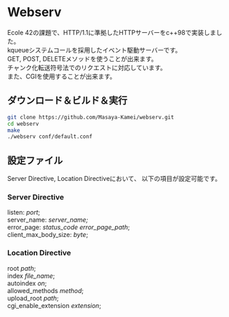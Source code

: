 # Webserv
Ecole 42の課題で、HTTP/1.1に準拠したHTTPサーバーをc++98で実装しました。  
kqueueシステムコールを採用したイベント駆動サーバーです。  
GET, POST, DELETEメソッドを使うことが出来ます。  
チャンク化転送符号法でのリクエストに対応しています。  
また、CGIを使用することが出来ます。  

## ダウンロード＆ビルド＆実行
```sh
git clone https://github.com/Masaya-Kamei/webserv.git
cd webserv
make
./webserv conf/default.conf
```

## 設定ファイル
Server Directive, Location Directiveにおいて、
以下の項目が設定可能です。
### Server Directive
listen: *port*;  
server_name: *server_name;*  
error_page: *status_code error_page_path*;  
client_max_body_size: *byte*;  

### Location Directive
root *path*;  
index *file_name*;  
autoindex *on*;  
allowed_methods *method*;  
upload_root *path*;  
cgi_enable_extension *extension*;
